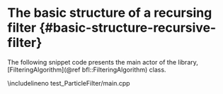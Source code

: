 # The basic structure of a recursing filter {#basic-structure-recursive-filter}

The following snippet code presents the main actor of the library, [FilteringAlgorithm](@ref bfl::FilteringAlgorithm) class.<br>

\includelineno test_ParticleFilter/main.cpp
